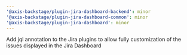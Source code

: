 ```yaml
---
'@axis-backstage/plugin-jira-dashboard-backend': minor
'@axis-backstage/plugin-jira-dashboard-common': minor
'@axis-backstage/plugin-jira-dashboard': minor
---
```


Add jql annotation to the Jira plugins to allow fully customization of the issues displayed in the Jira Dashboard
